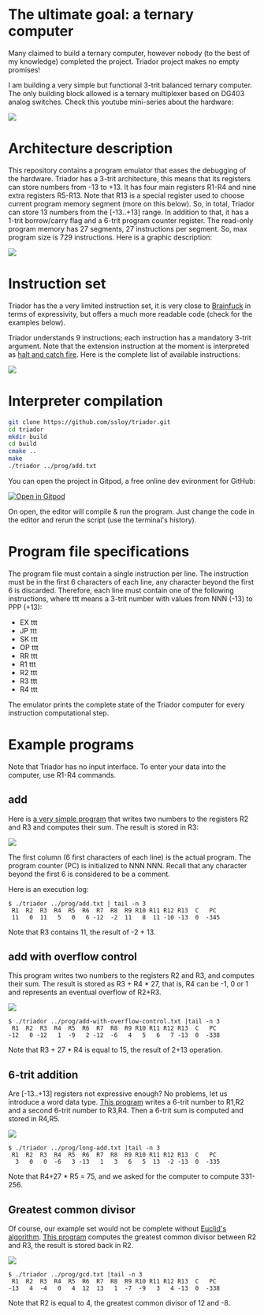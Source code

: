 # The ultimate goal: a ternary computer

Many claimed to build a ternary computer, however nobody (to the best of my knowledge) completed the project. Triador project makes no empty promises!

I am building a very simple but functional 3-trit balanced ternary computer. The only building block allowed is a ternary multiplexer based on DG403 analog switches. Check this youtube mini-series about the hardware:

[![](doc/memory-board.jpg)](https://www.youtube.com/playlist?list=PL9MBW6e0V7UIvP2vY_aKwsu93wqYq5jXJ)

# Architecture description
This repository contains a program emulator that eases the debugging of the hardware. Triador has a 3-trit architecture, this means that its registers can store numbers from -13 to +13. It has four main registers R1-R4 and nine extra registers R5-R13. Note that R13 is a special register used to choose current program memory segment (more on this below). So, in total, Triador can store 13 numbers from the [-13..+13] range. In addition to that, it has a 1-trit borrow/carry flag and a 6-trit program counter register. The read-only program memory has 27 segments, 27 instructions per segment. So, max program size is 729 instructions. Here is a graphic description:

![](doc/triador-description.png)

# Instruction set
Triador has the a very limited instruction set, it is very close to [Brainfuck](https://en.wikipedia.org/wiki/Brainfuck) in terms of expressivity, but offers a much more readable code (check for the examples below).

Triador understands 9 instructions; each instruction has a mandatory 3-trit argument. Note that the extension instruction at the moment is interpreted as [halt and catch fire](https://en.wikipedia.org/wiki/Halt_and_Catch_Fire_(computing)). Here is the complete list of available instructions:

![](doc/triador-instructions.png)

# Interpreter compilation
```sh
git clone https://github.com/ssloy/triador.git
cd triador
mkdir build
cd build
cmake ..
make
./triador ../prog/add.txt
```

You can open the project in Gitpod, a free online dev evironment for GitHub:

[![Open in Gitpod](https://gitpod.io/button/open-in-gitpod.svg)](https://gitpod.io/#https://github.com/ssloy/triador)

On open, the editor will compile & run the program. Just change the code in the editor and rerun the script (use the terminal's history).

# Program file specifications
The program file must contain a single instruction per line. The instruction must be in the first 6 characters of each line, any character beyond the first 6 is discarded. Therefore, each line must contain one of the following instructions,
where ttt means a 3-trit number with values from NNN (-13) to PPP (+13):
* EX ttt
* JP ttt
* SK ttt
* OP ttt
* RR ttt
* R1 ttt
* R2 ttt
* R3 ttt
* R4 ttt

The emulator prints the complete state of the Triador computer for every instruction computational step.

# Example programs
Note that Triador has no input interface. To enter your data into the computer, use R1-R4 commands.

## add
Here is [a very simple program](prog/add.txt) that writes two numbers to the registers R2 and R3 and computes their sum. The result is stored in R3:

![](https://raw.githubusercontent.com/ssloy/triador/master/doc/add.png)

The first column (6 first characters of each line) is the actual program. The program counter (PC) is initialized to NNN NNN. Recall that any character beyond the first 6 is considered to be a comment.

Here is an execution log:
```
$ ./triador ../prog/add.txt | tail -n 3
 R1  R2  R3  R4  R5  R6  R7  R8  R9 R10 R11 R12 R13  C   PC
 11   0  11   5   0   6 -12  -2  11   8  11 -10 -13  0  -345
```
Note that R3 contains 11, the result of -2 + 13.

## add with overflow control
This program writes two numbers to the registers R2 and R3, and computes their sum. The result is stored as R3 + R4 * 27, that is, R4 can be -1, 0 or 1 and represents an eventual overflow of R2+R3.

![](https://raw.githubusercontent.com/ssloy/triador/master/doc/add-with-overflow-control.png)
```
$ ./triador ../prog/add-with-overflow-control.txt |tail -n 3
 R1  R2  R3  R4  R5  R6  R7  R8  R9 R10 R11 R12 R13  C   PC
-12   0 -12   1  -9   2 -12  -6   4   5   6   7 -13  0  -338
```
Note that R3 + 27 * R4 is equal to 15, the result of 2+13 operation.

## 6-trit addition
Are [-13..+13] registers not expressive enough? No problems, let us introduce a word data type.
[This program](https://github.com/ssloy/triador/blob/master/prog/long-add.txt) writes a 6-trit number to R1,R2 and a second 6-trit number to R3,R4. Then a 6-trit sum is computed and stored in R4,R5.

![](https://raw.githubusercontent.com/ssloy/triador/master/doc/long-add.png)

```
$ ./triador ../prog/long-add.txt |tail -n 3
 R1  R2  R3  R4  R5  R6  R7  R8  R9 R10 R11 R12 R13  C   PC
  3   0   0  -6   3 -13   1   3   6   5  13  -2 -13  0  -335
```
Note that R4+27 * R5 = 75, and we asked for the computer to compute 331-256.

## Greatest common divisor
Of course, our example set would not be complete without [Euclid's algorithm](https://en.wikipedia.org/wiki/Euclidean_algorithm). [This program](https://github.com/ssloy/triador/blob/master/prog/gcd.txt) computes the greatest common divisor between R2 and R3,
the result is stored back in R2.

![](https://raw.githubusercontent.com/ssloy/triador/master/doc/gcd.png)

```
$ ./triador ../prog/gcd.txt |tail -n 3
 R1  R2  R3  R4  R5  R6  R7  R8  R9 R10 R11 R12 R13  C   PC
-13   4  -4   0   4  12  13   1  -7  -9   3   4 -13  0  -338
```
Note that R2 is equal to 4, the greatest common divisor of 12 and -8.

